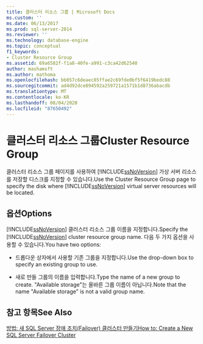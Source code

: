 ```yaml
---
title: 클러스터 리소스 그룹 | Microsoft Docs
ms.custom: ''
ms.date: 06/13/2017
ms.prod: sql-server-2014
ms.reviewer: ''
ms.technology: database-engine
ms.topic: conceptual
f1_keywords:
- Cluster Resource Group
ms.assetid: 69a6582f-f1a8-40fe-a991-c3ca42d62540
author: mashamsft
ms.author: mathoma
ms.openlocfilehash: bb057c6deaec85ffae2c69fde0bf5f6419bedc88
ms.sourcegitcommit: ad4d92dce894592a259721a1571b1d8736abacdb
ms.translationtype: MT
ms.contentlocale: ko-KR
ms.lasthandoff: 08/04/2020
ms.locfileid: "87650492"
---
```

# <a name="cluster-resource-group"></a><span data-ttu-id="2dcd5-102">클러스터 리소스 그룹</span><span class="sxs-lookup"><span data-stu-id="2dcd5-102">Cluster Resource Group</span></span>
  <span data-ttu-id="2dcd5-103">클러스터 리소스 그룹 페이지를 사용하여 [!INCLUDE[ssNoVersion](../../includes/ssnoversion-md.md)] 가상 서버 리소스를 저장할 디스크를 지정할 수 있습니다.</span><span class="sxs-lookup"><span data-stu-id="2dcd5-103">Use the Cluster Resource Group page to specify the disk where [!INCLUDE[ssNoVersion](../../includes/ssnoversion-md.md)] virtual server resources will be located.</span></span>  
  
## <a name="options"></a><span data-ttu-id="2dcd5-104">옵션</span><span class="sxs-lookup"><span data-stu-id="2dcd5-104">Options</span></span>  
 <span data-ttu-id="2dcd5-105">[!INCLUDE[ssNoVersion](../../includes/ssnoversion-md.md)] 클러스터 리소스 그룹 이름을 지정합니다.</span><span class="sxs-lookup"><span data-stu-id="2dcd5-105">Specify the [!INCLUDE[ssNoVersion](../../includes/ssnoversion-md.md)] cluster resource group name.</span></span> <span data-ttu-id="2dcd5-106">다음 두 가지 옵션을 사용할 수 있습니다.</span><span class="sxs-lookup"><span data-stu-id="2dcd5-106">You have two options:</span></span>  
  
-   <span data-ttu-id="2dcd5-107">드롭다운 상자에서 사용할 기존 그룹을 지정합니다.</span><span class="sxs-lookup"><span data-stu-id="2dcd5-107">Use the drop-down box to specify an existing group to use.</span></span>  
  
-   <span data-ttu-id="2dcd5-108">새로 만들 그룹의 이름을 입력합니다.</span><span class="sxs-lookup"><span data-stu-id="2dcd5-108">Type the name of a new group to create.</span></span> <span data-ttu-id="2dcd5-109">"Available storage"는 올바른 그룹 이름이 아닙니다.</span><span class="sxs-lookup"><span data-stu-id="2dcd5-109">Note that the name "Available storage" is not a valid group name.</span></span>  
  
## <a name="see-also"></a><span data-ttu-id="2dcd5-110">참고 항목</span><span class="sxs-lookup"><span data-stu-id="2dcd5-110">See Also</span></span>  
 [<span data-ttu-id="2dcd5-111">방법: 새 SQL Server 장애 조치(Failover) 클러스터 만들기</span><span class="sxs-lookup"><span data-stu-id="2dcd5-111">How to: Create a New SQL Server Failover Cluster</span></span>](https://go.microsoft.com/fwlink/?LinkId=190960)  
  
  
